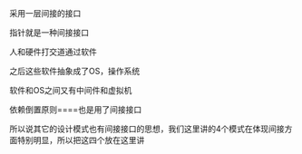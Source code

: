 采用一层间接的接口

指针就是一种间接接口

人和硬件打交道通过软件

之后这些软件抽象成了OS，操作系统

软件和OS之间又有中间件和虚拟机

依赖倒置原则====也是用了间接接口

所以说其它的设计模式也有间接接口的思想，我们这里讲的4个模式在体现间接方面特别明显，所以把这四个放在这里讲
